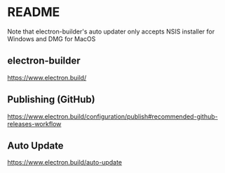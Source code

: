 # README

Note that electron-builder's auto updater only accepts NSIS installer for Windows and DMG for MacOS

## electron-builder
https://www.electron.build/

## Publishing (GitHub)
https://www.electron.build/configuration/publish#recommended-github-releases-workflow

## Auto Update
https://www.electron.build/auto-update